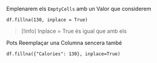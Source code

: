 Emplenarem els `EmptyCells` amb un Valor que considerem 

```
df.fillna(130, inplace = True)
```

>[!info]
>Inplace = True és igual que amb els 

Pots Reemplaçar una Columna sencera també

```
df.fillna({"Calories": 130}, inplace=True)
```


